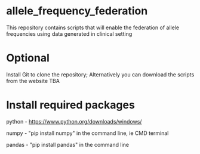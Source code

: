 # allele_frequency_federation
This repository contains scripts that will enable the federation of allele frequencies using  data generated in clinical setting

# Optional
Install Git to clone the repository; Alternatively you can download the scripts from the website TBA

# Install required packages
python - https://www.python.org/downloads/windows/

numpy - "pip install numpy" in the command line, ie CMD terminal

pandas - "pip install pandas" in the command line

